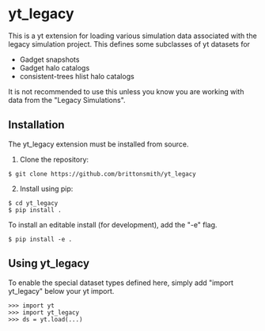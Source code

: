 # yt_legacy

This is a yt extension for loading various simulation data associated
with the legacy simulation project. This defines some subclasses of yt
datasets for

 * Gadget snapshots
 * Gadget halo catalogs
 * consistent-trees hlist halo catalogs

It is not recommended to use this unless you know you are working with
data from the "Legacy Simulations".

## Installation

The yt_legacy extension must be installed from source.

1. Clone the repository:

```
$ git clone https://github.com/brittonsmith/yt_legacy
```

2. Install using pip:

```
$ cd yt_legacy
$ pip install .
```

To install an editable install (for development), add the "-e" flag.
```
$ pip install -e .
```

## Using yt_legacy

To enable the special dataset types defined here, simply add "import
yt_legacy" below your yt import.

```
>>> import yt
>>> import yt_legacy
>>> ds = yt.load(...)
```
